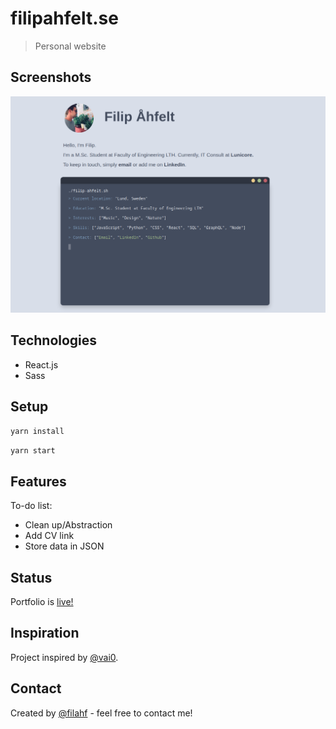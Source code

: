 # filipahfelt.se
> Personal website

## Screenshots
![Example screenshot](Screenshot.png)

## Technologies
* React.js
* Sass

## Setup
`yarn install`

`yarn start`

## Features
To-do list:
* Clean up/Abstraction
* Add CV link
* Store data in JSON

## Status
Portfolio is [live!](https://www.filipahfelt.se/)

## Inspiration
Project inspired by [@vai0](https://github.com/vai0/portfolio).

## Contact
Created by [@filahf](https://www.filipahfelt.se/) - feel free to contact me!
